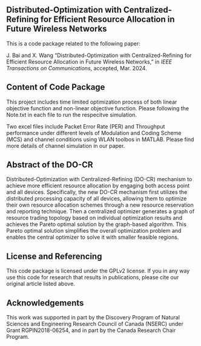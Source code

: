 ## Distributed-Optimization with Centralized-Refining for Efficient Resource Allocation in Future Wireless Networks
This is a code package related to the following paper:

J. Bai and X. Wang “Distributed-Optimization with Centralized-Refining for Efficient Resource Allocation in Future Wireless Networks,” in _IEEE Transactions on Communications_, accepted, Mar. 2024.

## Content of Code Package
This project includes time limited optimization process of both linear objective function and non-linear objective function. Please following the Note.txt in each file to run the respecitve simulation.

Two excel files include Packet Error Rate (PER) and Throughput performance under different levels of Modulation and Coding Scheme (MCS) and channel conditions using WLAN toolbos in MATLAB. Please find more details of channel simulation in our paper.

## Abstract of the DO-CR
Distributed-Optimization with Centralized-Refining (DO-CR) mechanism to achieve more efficient resource allocation by engaging both access point and all devices. 
Specifically, the new DO-CR mechanism first utilizes the distributed processing capacity of all devices, allowing them to optimize their own resource allocation schemes through a new resource reservation and reporting technique. 
Then a centralized optimizer generates a graph of resource trading topology based on individual optimization results and achieves the Pareto optimal solution by the graph-based algorithm. This Pareto optimal solution simplifies the overall optimization problem and enables the central optimizer to solve it with smaller feasible regions.

## License and Referencing
This code package is licensed under the GPLv2 license. If you in any way use this code for research that results in publications, please cite our original article listed above.

## Acknowledgements
This work was supported in part by the Discovery Program of Natural Sciences and Engineering Research Council of Canada (NSERC) under Grant RGPIN2018-06254, and in part by the Canada Research Chair Program.
